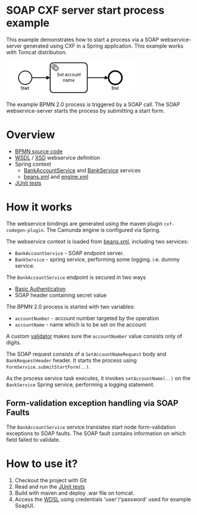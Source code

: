 SOAP CXF server start process example 
===============================================================
This example demonstrates how to start a process via a SOAP webservice-server generated using CXF in a Spring application. This example works with Tomcat distribution.

![Example Process][png]

The example BPMN 2.0 process is triggered by a SOAP call. The SOAP webservice-server starts the process by submitting a start form.

# Overview

- [BPMN source code][bpmn]
- [WSDL][wsdl] / [XSD][xsd] webservice definition
- Spring context 
  - [BankAccountService][bankAccountService] and [BankService][bankService] services
  - [beans.xml][beans] and [engine.xml][engine]
- [JUnit tests][unit tests]

# How it works
The webservice bindings are generated using the maven plugin `cxf-codegen-plugin`. The Camunda engine is configured via Spring.

The webservice context is loaded from [beans.xml][beans], including two services:
 * `BankAccountService` - SOAP endpoint server.
 * `BankService` - spring service, performing some logging. i.e. dummy service.
 
The `BankAccountService` endpoint is secured in two ways
 * [Basic Authentication][basicauth]
 * SOAP header containing secret value
 
The BPMN 2.0 process is started with two variables: 
 * `accountNumber` - account number targeted by the operation
 * `accountName` - name which is to be set on the account

A custom [validator] makes sure the `accountNumber` value consists only of digits.

The SOAP request consists of a `SetAccountNameRequest` body and `BankRequestHeader` header. It starts the process using `FormService.submitStartForm(..)`.

As the process service task executes, it invokes `setAccountName(..)` on the `BankService` Spring service, performing a logging statement.

## Form-validation exception handling via SOAP Faults
The `BankAccountService` service translates start node form-validation exceptions to SOAP faults. The SOAP fault contains information on which field failed to validate. 

# How to use it?

1. Checkout the project with Git
2. Read and run the [JUnit tests][unit tests]
3. Build with maven and deploy .war file on tomcat.
4. Access the [WDSL][wsdl-localhost] using credentials 'user'/'password' used for example SoapUI.


[png]: src/main/resources/setAccountName.png
[bpmn]: src/main/resources/setAccountName.bpmn
[wsdl]: src/main/resources/wsdl/BankAccountService.wsdl
[xsd]: src/main/resources/wsdl/BankAccountService.xsd
[beans]: src/main/resources/spring/beans.xml
[engine]: src/main/resources/spring/engine.xml
[unit tests]: src/test/java/com/camunda/bpm/example/spring/soap/start/BankAccountProcessTest.java
[bankAccountService]: src/main/java/com/camunda/bpm/example/spring/soap/start/BankAccountService.java
[bankService]: src/main/java/com/camunda/bpm/example/spring/soap/start/BankService.java
[wsdl-localhost]: http://localhost:8080/soap-cxf-server-start/services/bankAccount?wsdl
[validator]: src/main/java/com/camunda/bpm/example/spring/soap/start/validator/AccountNumberFormFieldValidator.java
[basicauth]: https://en.wikipedia.org/wiki/Basic_access_authentication
